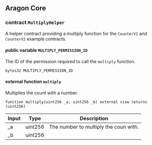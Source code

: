## Aragon Core

###  contract `MultiplyHelper`

A helper contract providing a multiply function for the `CounterV1` and `CounterV2` example contracts.

#### public variable `MULTIPLY_PERMISSION_ID`

The ID of the permission required to call the `multiply` function.

```solidity
bytes32 MULTIPLY_PERMISSION_ID 
```

#### external function `multiply`

Multiplies the count with a number.

```solidity
function multiply(uint256 _a, uint256 _b) external view returns (uint256) 
```

| Input | Type | Description |
|:----- | ---- | ----------- |
| _a | uint256 | The number to multiply the coun with. |
| _b | uint256 |  |

